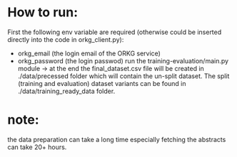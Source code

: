 # How to run:

First the following env variable are required (otherwise could be inserted directly into the code in orkg_client.py):
* orkg_email (the login email of the ORKG service)
* orkg_password (the login passwod)
run the training-evaluation/main.py module -> at the end the final_dataset.csv file will be created in ./data/precessed
folder which will contain the un-split dataset. The split (training and evaluation) dataset variants can be found in
./data/training_ready_data folder.

# note:
the data preparation can take a long time especially fetching the abstracts can take 20+ hours.

